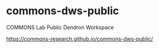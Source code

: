 # commons-dws-public
COMMONS Lab Public Dendron Workspace



https://commons-research.github.io/commons-dws-public/
